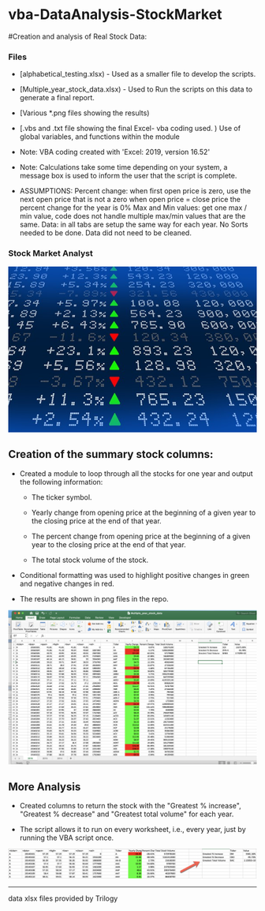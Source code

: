 # vba-DataAnalysis-StockMarket

#Creation and analysis of Real Stock Data:


### Files

* [alphabetical_testing.xlsx) - Used as a smaller file to develop the scripts.

* [Multiple_year_stock_data.xlsx) - Used to Run the scripts on this data to generate a final report.

* [Various *.png files showing the results)

* [.vbs and .txt file showing the final Excel- vba coding used. ) Use of global variables, and functions within the module

* Note: VBA coding created with 'Excel: 2019, version 16.52'

* Note: Calculations take some time depending on your system, a message box is used to inform the user that the script is complete.

* ASSUMPTIONS: Percent change: when first open price is zero, use the next open price that is not a zero
                               when open price = close price  the percent change for the year is 0%
               Max and Min values: get one max / min value, code does not handle multiple max/min values that are the same.
               Data: in all tabs are setup the same way for each year. No Sorts needed to be done. Data did not need to be cleaned.

### Stock Market Analyst

![Stock Market Ticker Image](Images/stockmarket.jpg)


## Creation of the summary stock columns:

* Created a module to loop through all the stocks for one year and output the following information:

  * The ticker symbol.

  * Yearly change from opening price at the beginning of a given year to the closing price at the end of that year.

  * The percent change from opening price at the beginning of a given year to the closing price at the end of that year.

  * The total stock volume of the stock.

* Conditional formatting was used to highlight positive changes in green and negative changes in red.

* The results are shown in png files in the repo.

![2016 Stock Data Results Image](Images/2016MultipleYearStockDataResults.jpg)

## More Analysis

* Created columns to return the stock with the "Greatest % increase", "Greatest % decrease" and "Greatest total volume" for each year. 


* The script allows it to run on every worksheet, i.e., every year, just by running the VBA script once.

![Greatest % Increase Image](Images/hard_solution.jpg)

- - -
data xlsx files provided by Trilogy


